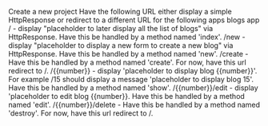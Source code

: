Create a new project 
Have the following URL either display a simple HttpResponse or redirect to a different URL for the following apps
blogs app
/ - display "placeholder to later display all the list of blogs" via HttpResponse. Have this be handled by a method named 'index'.
/new - display "placeholder to display a new form to create a new blog" via HttpResponse. Have this be handled by a method named 'new'.
/create - Have this be handled by a method named 'create'.  For now, have this url redirect to /.
/{{number}} - display 'placeholder to display blog {{number}}'.  For example /15 should display a message 'placeholder to display blog 15'.  Have this be handled by a method named 'show'.
/{{number}}/edit - display 'placeholder to edit blog {{number}}.  Have this be handled by a method named 'edit'.
/{{number}}/delete - Have this be handled by a method named 'destroy'. For now, have this url redirect to /. 
